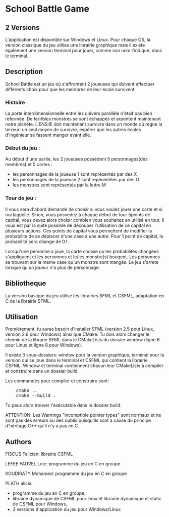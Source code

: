 # School Battle Game

## 2 Versions
L'application est disponible sur Windows et Linux. Pour chaque OS, la version classique du jeu utilise une librairie graphique mais il existe également une version terminal pour jouer, comme son nom l'indique, dans le terminal. 

## Description
School Battle est un jeu où s'affrontent 2 joueuses qui doivent effectuer différents choix pour
que les membres de leur école survivent

### Histoire

La porte interdimensionnelle entre les univers parallèle n'était pas bien refermée. De terribles monstres se sont échappés et arpentent maintenant notre planète. L'ENSIIE doit maintenant survivre dans un monde où règne la terreur: un seul moyen de survivre, espérer que les autres écoles d'ingénieur se fassent manger avant elle.

### Début du jeu :

Au début d'une partie, les 2 joueuses possèdent 5 personnages(des membres) et 5 cartes :

- les personnages de la joueuse 1 sont représentés par des X
- les personnages de la joueuse 2 sont repésentées par des O
- les monstres sont représentés par la lettre M

### Tour de jeu :

Il vous sera d'abord demandé de choisir si vous voulez jouer une carte et si oui laquelle. Sinon, vous possedez à chaque début de tour 5points de capital, vous devez alors choisir combien vous souhaitez en utilisé en tout. Il vous est par la suite possible de découper l'utilisation de ce capital en plusieurs actions. Ces points de capital vous permettent de modifier la probabilite de se déplacer d'une case à une autre. Pour 1 point de capital, la probabilité sera change de 0.1. 

Lorsqu'une personne a joué, la carte choisie ou les probabilités changées s'appliquent et les personnes et le/les monstre(s) bougent. Les personnes se trouvant sur la meme case qu'un monstre sont mangés. Le jeu s'arrete lorsque qu'un joueur n'a plus de personnage. 


## Bibliotheque
La version basique du jeu utilise les librairies SFML et CSFML, adaptation en C de la librairie SFML.

## Utilisation
Premiérement, tu auras besoin d'installer SFML (version 2.5 pour Linux, version 2.6 pour Windows) ainsi que CMake. Tu dois alors changer le chemin de la librarie SFML dans le CMakeLists du dossier window (ligne 6 pour Linux et ligne 8 pour Windows).

Il existe 3 sous-dossiers: window pour la version graphique, terminal pour la version qui se joue dans le terminal et CSFML qui contient la librairie CSFML.
Window et terminal contiennent chacun leur CMakeLists à compiler et construire dans un dossier build. 

Les commandes pour compiler et construire sont: 
<pre>
    cmake ..
    cmake --build .
</pre>
Tu peux alors trouver l'éxécutable dans le dossier build.

ATTENTION: Les Warnings "incomptible pointer types" sont normaux et ne sont pas des erreurs ou des oublis puisqu'ils sont à cause du principe d'héritage C++ qu'il n'y a pas en C.


## Authors
FISCUS Felicien: librairie CSFML


LEFEE FAUVEL Loic: programme du jeu en C en groupe


KOUDIRATY Mohamed: programme du jeu en C en groupe




PLATH alicia:  
- programme du jeu en C en groupe, 
- librairie dynamique de CSFML pour linux et librairie dynamique et static de CSFML pour Windows,               
- 2 versions d'application du jeu pour Windows/Linux